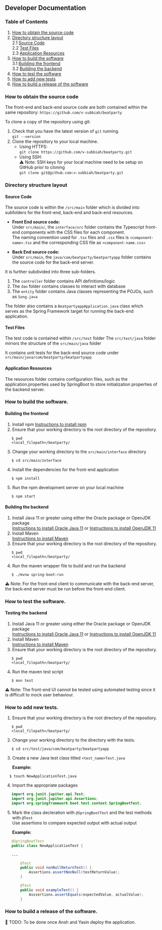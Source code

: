 ## Developer Documentation

### Table of Contents
1. [How to obtain the source code](#how-to-obtain-the-source-code)  
2. [Directory structure layout](#directory-structure-layout)    
   2.1 [Source Code](#source-code)  
   2.2 [Test Files](#test-files)  
   2.3 [Application Resources](#application-resources)  
3. [How to build the software](#how-to-build-the-software)  
   3.1 [Building the frontend](#building-the-frontend)  
   3.2 [Building the backend](#building-the-backend)  
4. [How to test the software](#how-to-test-the-software)  
5. [How to add new tests](#how-to-add-new-tests)  
6. [How to build a release of the software](#how-to-build-a-release-of-the-software)  
  
### How to obtain the source code
The front-end and back-end source code are both contained within the same repository: `https://github.com/v-subbiah/beatparty`  
  
To clone a copy of the repository using git:  
1. Check that you have the latest version of `git` running.  
  `git --version`  
2. Clone the repository to your local machine.  
   - Using HTTPS:  
      `git clone https://github.com/v-subbiah/beatparty.git`  
   - Using SSH:  
       ⚠️  Note: SSH keys for your local machine need to be setup on GitHub prior to cloning  
      `git clone git@github.com:v-subbiah/beatparty.git`  
  
### Directory structure layout
#### Source Code
The source code is within the `/src/main` folder which is divided into subfolders for the front-end, back-end and back-end resources.
  
- **Front End source code:**  
Under `src/main/`, the `interface/src` folder contains the Typescript front-end components with the CSS files for each component.  
The naming convention used for `.tsx` files and `.css` files is `<component-name>.tsx` and the corresponding CSS file as `<component-name.css>`  
  
- **Back End source code:**  
Under `src/main`, the `java/com/beatparty/beatpartyapp` folder contains the source code for the back-end server.
  
It is further subdivided into three sub-folders.  
1. The `controller` folder contains API definitions/logic
2. The `dao` folder contains classes to interact with database
3. The `entity` folder contains Java classes representing the POJOs, such as `Song.java`
  
The folder also contains a `BeatpartyappApplication.java` class which serves as the Spring Framework target for running the back-end application.  
  
#### Test Files
The test code is contained within `/src/test` folder
The `src/test/java` folder mirrors the structure of the `src/main/java` folder
  
It contains unit tests for the back-end source code under `src/main/java/com/beatparty/beatpartyapp`  
  
#### Application Resources
The resources folder contains configuration files, such as the application.properties used by SpringBoot to store initialization properties of the backend server.  
  
### How to build the software.
#### Building the frontend
1. Install npm
[Instructions to install npm](https://www.npmjs.com/get-npm)
2. Ensure that your working directory is the root directory of the repository.
```
   $ pwd
   <local_filepath>/beatparty/
```
3. Change your working directory to the `src/main/interface` directory
```
   $ cd src/main/interface
```
4. Install the dependencies for the front-end application
```
   $ npm install
```
5. Run the npm development server on your local machine
```
   $ npm start
```

#### Building the backend
1. Install Java 11 or greater using either the Oracle package or OpenJDK package  
[Instructions to install Oracle Java 11](https://www.oracle.com/java/technologies/javase-jdk11-downloads.html) or [Instructions to install OpenJDK 11](https://openjdk.java.net/projects/jdk/11/)  
2. Install Maven  
[Instructions to install Maven](https://maven.apache.org/install.html)  
3. Ensure that your working directory is the root directory of the repository.
```
   $ pwd
   <local_filepath>/beatparty/
```
4. Run the maven wrapper file to build and run the backend
```
   $ ./mvnw spring-boot:run
```
  
⚠️  Note: For the front-end client to communicate with the back-end server, the back-end server must be run before the front-end client.  
  
### How to test the software.
#### Testing the backend
1. Install Java 11 or greater using either the Oracle package or OpenJDK package  
[Instructions to install Oracle Java 11](https://www.oracle.com/java/technologies/javase-jdk11-downloads.html) or [Instructions to install OpenJDK 11](https://openjdk.java.net/projects/jdk/11/)  
2. Install Maven  
[Instructions to install Maven](https://maven.apache.org/install.html)  
3. Ensure that your working directory is the root directory of the repository.
```
   $ pwd
   <local_filepath>/beatparty/
```
4. Run the maven test script  
```
   $ mvn test
```
   
⚠️  Note: The front-end UI cannot be tested using automated testing since it is difficult to mock user behaviour.
  
### How to add new tests.
1. Ensure that your working directory is the root directory of the repository.
```
   $ pwd
   <local_filepath>/beatparty/
```
2. Change your working directory to the directory with the tests.  
```
   $ cd src/test/java/com/beatparty/beatpartyapp
```
3. Create a new Java test class titled `<test_name>Test.java`  
  
   **Example:**  
```
  $ touch NewApplicationTest.java
```
4. Import the appropriate packages  
```java
   import org.junit.jupiter.api.Test;
   import org.junit.jupiter.api.Assertions;
   import org.springframework.boot.test.context.SpringBootTest;
```
5. Mark the class decleration with `@SpringBootTest` and the test methods with `@Test`  
   Use assertions to compare expected output with actual output  
  
   **Example:**  
```java
   @SpringBootTest
   public class NewApplicationTest {

   ...

       @Test 
       public void nonNullReturnTest() {
           Assertions.assertNonNull(testReturnValue);
       }

       @Test
       public void exampleTest() {
           Asssertions.assertEquals(expectedValue, actualValue);
       }
```
  
### How to build a release of the software.
🛑 TODO: To be done once Ansh and Yasin deploy the application.
